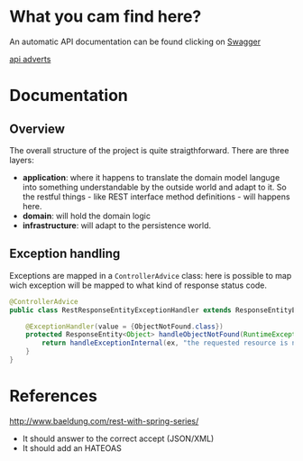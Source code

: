 # What you cam find here?
An automatic API documentation can be found clicking on [Swagger](swagger/)

[api adverts](api/adverts)

# Documentation
## Overview
The overall structure of the project is quite straigthforward. There are three layers:
* __application__: where it happens to translate the domain model languge into something
understandable by the outside world and adapt to it. So the restful things - like REST
interface method definitions - will happens here.
* __domain__: will hold the domain logic
* __infrastructure__: will adapt to the persistence world.


## Exception handling
Exceptions are mapped in a  ``ControllerAdvice`` class: here is possible to map wich exception
will be mapped to what kind of response status code.
```java
@ControllerAdvice
public class RestResponseEntityExceptionHandler extends ResponseEntityExceptionHandler {

    @ExceptionHandler(value = {ObjectNotFound.class})
    protected ResponseEntity<Object> handleObjectNotFound(RuntimeException ex, WebRequest request) {
        return handleExceptionInternal(ex, "the requested resource is not existent", new HttpHeaders(), HttpStatus.NOT_FOUND, request);
    }
}
```


# References
http://www.baeldung.com/rest-with-spring-series/

* It should answer to the correct accept (JSON/XML)
* It should add an HATEOAS

